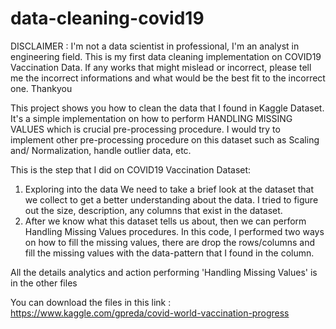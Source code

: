 # data-cleaning-covid19

DISCLAIMER : 
I'm not a data scientist in professional, I'm an analyst in engineering field. This is my first data cleaning implementation on COVID19 Vaccination Data. If any works that might mislead or incorrect, please tell me the incorrect informations and what would be the best fit to the incorrect one. Thankyou

This project shows you how to clean the data that I found in Kaggle Dataset. It's a simple implementation on how to perform HANDLING MISSING VALUES which is crucial pre-processing procedure. I would try to implement other pre-processing procedure on this dataset such as Scaling and/ Normalization, handle outlier data, etc.

This is the step that I did on COVID19 Vaccination Dataset:
1. Exploring into the data
    We need to take a brief look at the dataset that we collect to get a better understanding about the data. I tried to figure out the size, description, any columns that exist in the dataset.
2.  After we know what this dataset tells us about, then we can perform Handling Missing Values procedures. In this code, I performed two ways on how to fill the missing values, there are drop the rows/columns and fill the missing values with the data-pattern that I found in the column.

All the details analytics and action performing 'Handling Missing Values' is in the other files

You can download the files in this link : https://www.kaggle.com/gpreda/covid-world-vaccination-progress
